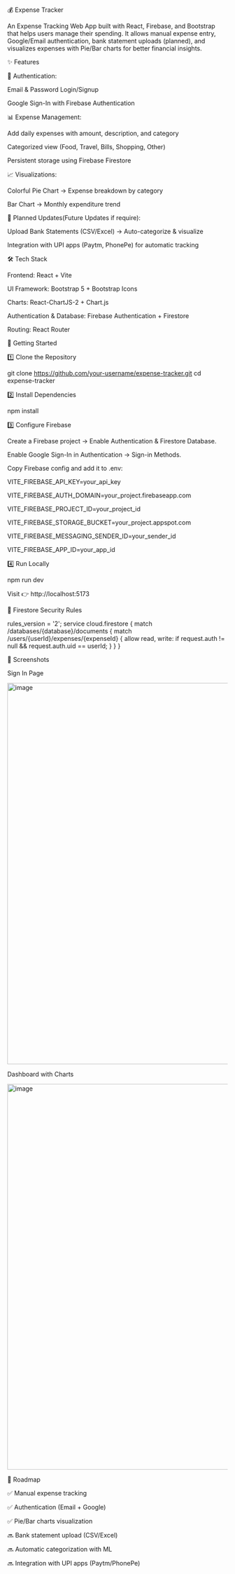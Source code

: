 💰 Expense Tracker

An Expense Tracking Web App built with React, Firebase, and Bootstrap that helps users manage their spending.
It allows manual expense entry, Google/Email authentication, bank statement uploads (planned), and visualizes expenses with Pie/Bar charts for better financial insights.

✨ Features

🔐 Authentication:

Email & Password Login/Signup

Google Sign-In with Firebase Authentication

📊 Expense Management:

Add daily expenses with amount, description, and category

Categorized view (Food, Travel, Bills, Shopping, Other)

Persistent storage using Firebase Firestore

📈 Visualizations:

Colorful Pie Chart → Expense breakdown by category

Bar Chart → Monthly expenditure trend

📂 Planned Updates(Future Updates if require):

Upload Bank Statements (CSV/Excel) → Auto-categorize & visualize

Integration with UPI apps (Paytm, PhonePe) for automatic tracking

🛠️ Tech Stack

Frontend: React + Vite

UI Framework: Bootstrap 5 + Bootstrap Icons

Charts: React-ChartJS-2 + Chart.js

Authentication & Database: Firebase Authentication + Firestore

Routing: React Router

🚀 Getting Started

1️⃣ Clone the Repository

git clone https://github.com/your-username/expense-tracker.git
cd expense-tracker

2️⃣ Install Dependencies

npm install

3️⃣ Configure Firebase

Create a Firebase project → Enable Authentication & Firestore Database.

Enable Google Sign-In in Authentication → Sign-in Methods.

Copy Firebase config and add it to .env:

VITE_FIREBASE_API_KEY=your_api_key

VITE_FIREBASE_AUTH_DOMAIN=your_project.firebaseapp.com

VITE_FIREBASE_PROJECT_ID=your_project_id

VITE_FIREBASE_STORAGE_BUCKET=your_project.appspot.com

VITE_FIREBASE_MESSAGING_SENDER_ID=your_sender_id

VITE_FIREBASE_APP_ID=your_app_id

4️⃣ Run Locally

npm run dev


Visit 👉 http://localhost:5173

🔐 Firestore Security Rules

rules_version = '2';
service cloud.firestore {
  match /databases/{database}/documents {
    match /users/{userId}/expenses/{expenseId} {
      allow read, write: if request.auth != null && request.auth.uid == userId;
    }
  }
}

📸 Screenshots

Sign In Page	

<img width="1903" height="871" alt="image" src="https://github.com/user-attachments/assets/c76d8338-312f-40e2-afe0-7fa075cb4ced" />

Dashboard with Charts

<img width="1905" height="881" alt="image" src="https://github.com/user-attachments/assets/68196fa0-5dc9-47c3-a098-bed070a25119" />


📅 Roadmap

✅ Manual expense tracking

✅ Authentication (Email + Google)

✅ Pie/Bar charts visualization

🔜 Bank statement upload (CSV/Excel)

🔜 Automatic categorization with ML

🔜 Integration with UPI apps (Paytm/PhonePe)
